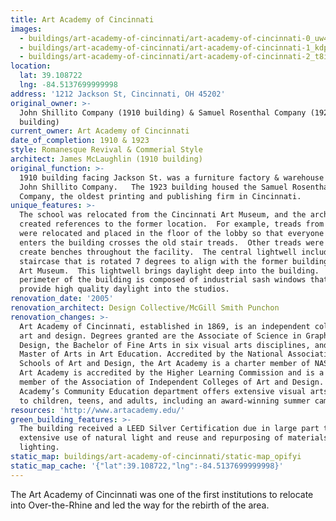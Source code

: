 ```yaml
---
title: Art Academy of Cincinnati
images:
  - buildings/art-academy-of-cincinnati/art-academy-of-cincinnati-0_uw4bgh
  - buildings/art-academy-of-cincinnati/art-academy-of-cincinnati-1_kdpg6g
  - buildings/art-academy-of-cincinnati/art-academy-of-cincinnati-2_t8ibjn
location:
  lat: 39.108722
  lng: -84.5137699999998
address: '1212 Jackson St, Cincinnati, OH 45202'
original_owner: >-
  John Shillito Company (1910 building) & Samuel Rosenthal Company (1923
  building)
current_owner: Art Academy of Cincinnati
date_of_completion: 1910 & 1923
style: Romanesque Revival & Commerial Style
architect: James McLaughlin (1910 building)
original_function: >-
  1910 building facing Jackson St. was a furniture factory & warehouse for the
  John Shillito Company.   The 1923 building housed the Samuel Rosenthal
  Company, the oldest printing and publishing firm in Cincinnati.
unique_features: >-
  The school was relocated from the Cincinnati Art Museum, and the architects
  created references to the former location.  For example, treads from a stair
  were relocated and placed in the floor of the lobby so that everyone who
  enters the building crosses the old stair treads.  Other treads were used to
  create benches throughout the facility.  The central lightwell includes a
  staircase that is rotated 7 degrees to align with the former building at the
  Art Museum.  This lightwell brings daylight deep into the building.  The
  perimeter of the building is composed of industrial sash windows that also
  provide high quality daylight into the studios.
renovation_date: '2005'
renovation_architect: Design Collective/McGill Smith Punchon
renovation_changes: >-
  Art Academy of Cincinnati, established in 1869, is an independent college of
  art and design. Degrees granted are the Associate of Science in Graphic
  Design, the Bachelor of Fine Arts in six visual arts disciplines, and the
  Master of Arts in Art Education. Accredited by the National Association of
  Schools of Art and Design, the Art Academy is a charter member of NASAD. The
  Art Academy is accredited by the Higher Learning Commission and is a charter
  member of the Association of Independent Colleges of Art and Design. The Art
  Academy’s Community Education department offers extensive visual arts courses
  to children, teens, and adults, including an award-winning summer camp.
resources: 'http://www.artacademy.edu/'
green_building_features: >-
  The building received a LEED Silver Certification due in large part to its
  extensive use of natural light and reuse and repurposing of materials and
  lighting.
static_map: buildings/art-academy-of-cincinnati/static-map_opifyi
static_map_cache: '{"lat":39.108722,"lng":-84.5137699999998}'
---
```


The Art Academy of Cincinnati was one of the first institutions to relocate into Over-the-Rhine and led the way for the rebirth of the area.
